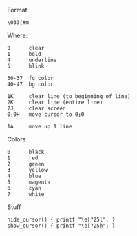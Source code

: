 Format

    \033[#m

Where:

    0      clear
    1      bold
    4      underline
    5      blink

    30-37  fg color
    40-47  bg color

    1K     clear line (to beginning of line)
    2K     clear line (entire line)
    2J     clear screen
    0;0H   move cursor to 0;0

    1A     move up 1 line

Colors

    0      black
    1      red
    2      green
    3      yellow
    4      blue
    5      magenta
    6      cyan
    7      white

Stuff

    hide_cursor() { printf "\e[?25l"; }
    show_cursor() { printf "\e[?25h"; }
